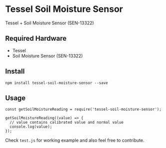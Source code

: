 # Tessel Soil Moisture Sensor

Tessel + Soil Moisture Sensor (SEN-13322)

## Required Hardware

- Tessel
- Soil Moisture Sensor (SEN-13322)

## Install

`npm install tessel-soil-moisture-sensor --save`

## Usage

```
const getSoilMoistureReading = require('tessel-soil-moisture-sensor');

getSoilMoistureReading((value) => {
  // value contains calibrated value and normal value
  console.log(value);
});
```

Check `test.js` for working example and also feel free to contribute.
